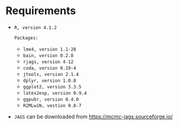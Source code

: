 # Requirements 

- `R, version 4.1.2`
       
      Packages:

  - `lme4, version 1.1-28`
  - `bain, version 0.2.8`
  - `rjags, version 4-12`
  - `coda, version 0.19-4`
  - `jtools, version 2.1.4 `
  - `dplyr, version 1.0.8`
  - `ggplot2, version 3.3.5`
  - `latex2exp, version 0.9.4`
  - `ggpubr, version 0.4.0`
  - `R2MLwiN, vestion 0.8-7`
  

- `JAGS` can be downloaded from https://mcmc-jags.sourceforge.io/
